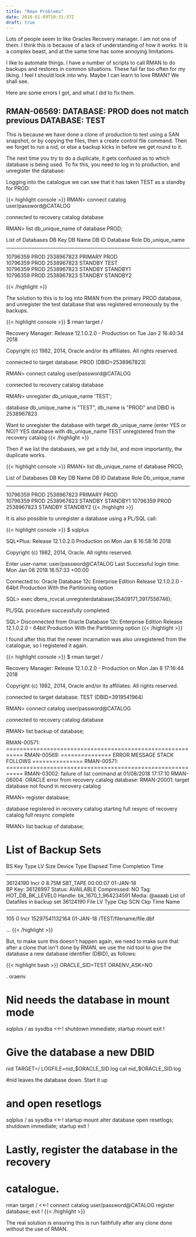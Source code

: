 ```yaml
---
title: "Rman Problems"
date: 2018-01-09T10:31:37Z
draft: true
---
```


Lots of people seem to like Oracles Recovery manager. I am not one of them.
I think this is because of a lack of understanding of how it works. It is
a complex beast, and at the same time has some annoying limitations.

I like to automate things. I have a number of scripts to call RMAN to
do backups and restores in common situations. These fail far too often
for my liking. I feel I should look into why. Maybe I can learn to love
RMAN? We shall see.

Here are some errors I got, and what I did to fix them.

RMAN-06569: DATABASE: PROD does not match previous DATABASE: TEST
---

This is because we have done a clone of production to test using a
SAN snapshot, or by copying the files, then a create control file
command. Then we forget to run a nid, or else a backup kicks in 
before we get round to it.

The next time you try to do a duplicate, it gets confused as to which
database is being used. To fix this, you need to log in to
production, and unregister the database:

Logging into the catalogue we can see that it has taken TEST as a standby
for PROD:

{{< highlight console >}}
RMAN> connect catalog user/password@CATALOG

connected to recovery catalog database

RMAN> list db_unique_name of database PROD;


List of Databases
DB Key  DB Name  DB ID           Database Role    Db_unique_name
------- ------- ---------------- ---------------  ------------------
10796359 PROD   2538967823       PRIMARY          PROD             
10796359 PROD   2538967823       STANDBY          TEST            
10796359 PROD   2538967823       STANDBY          STANDBY1             
10796359 PROD   2538967823       STANDBY          STANDBY2  

{{< /highlight >}}

The solution to this is to log into RMAN from the primary PROD database, and
unregister the test database that was registered erroneously by the backups.

{{< highlight console >}}
$ rman target /

Recovery Manager: Release 12.1.0.2.0 - Production on Tue Jan 2 16:40:34 2018

Copyright (c) 1982, 2014, Oracle and/or its affiliates.  All rights reserved.

connected to target database: PROD (DBID=2538967823)

RMAN> connect catalog user/password@CATALOG

connected to recovery catalog database

RMAN> unregister db_unique_name 'TEST';

database db_unique_name is "TEST", db_name is "PROD" and DBID is 2538967823

Want to unregister the database with target db_unique_name (enter YES or NO)? YES
database with db_unique_name TEST unregistered from the recovery catalog
{{< /highlight >}}

Then if we list the databases, we get a tidy list, and more importantly, the
duplicate works.

{{< highlight console >}}
RMAN> list db_unique_name of database PROD;


List of Databases
DB Key  DB Name  DB ID           Database Role    Db_unique_name
------- ------- ---------------- ---------------  ------------------
10796359 PROD   2538967823       PRIMARY          PROD             
10796359 PROD   2538967823       STANDBY          STANDBY1
10796359 PROD   2538967823       STANDBY          STANDBY2
{{< /highlight >}}

It is also possible to unregister a database using a PL/SQL call:

{{< highlight console >}}
$ sqlplus

SQL*Plus: Release 12.1.0.2.0 Production on Mon Jan 8 16:58:16 2018

Copyright (c) 1982, 2014, Oracle.  All rights reserved.

Enter user-name: user/password@CATALOG
Last Successful login time: Mon Jan 08 2018 16:57:33 +00:00

Connected to:
Oracle Database 12c Enterprise Edition Release 12.1.0.2.0 - 64bit Production
With the Partitioning option

SQL> exec dbms_rcvcat.unregisterdatabase(35409171,3917556746);

PL/SQL procedure successfully completed.

SQL> Disconnected from Oracle Database 12c Enterprise Edition Release 12.1.0.2.0 - 64bit Production
With the Partitioning option
{{< /highlight >}}

I found after this that the newer incarnation was also unregistered from the
catalogue, so I registered it again.

{{< highlight console >}}
$ rman target / 

Recovery Manager: Release 12.1.0.2.0 - Production on Mon Jan 8 17:16:44 2018

Copyright (c) 1982, 2014, Oracle and/or its affiliates.  All rights reserved.

connected to target database: TEST (DBID=3919541964)

RMAN> connect catalog user/password@CATALOG

connected to recovery catalog database

RMAN> list backup of database;

RMAN-00571: ===========================================================
RMAN-00569: =============== ERROR MESSAGE STACK FOLLOWS ===============
RMAN-00571: ===========================================================
RMAN-03002: failure of list command at 01/08/2018 17:17:10
RMAN-06004: ORACLE error from recovery catalog database: RMAN-20001: target database not found in recovery catalog

RMAN> register database;

database registered in recovery catalog
starting full resync of recovery catalog
full resync complete

RMAN> list backup of database;


List of Backup Sets
===================


BS Key  Type LV Size       Device Type Elapsed Time Completion Time
------- ---- -- ---------- ----------- ------------ ---------------
36124190 Incr 0  8.75M      SBT_TAPE    00:00:07     01-JAN-18      
        BP Key: 36126997   Status: AVAILABLE  Compressed: NO  Tag: HOT_DB_BK_LEVEL0
        Handle: bk_1670_1_964234591   Media: @aaaab
  List of Datafiles in backup set 36124190
  File LV Type Ckp SCN    Ckp Time  Name
  ---- -- ---- ---------- --------- ----
  105  0  Incr 15297541132164 01-JAN-18 /TEST/filename/file.dbf

...
{{< /highlight >}}



But, to make sure this doesn't happen again, we need to make sure 
that after a clone that isn't done by RMAN, we use the nid tool
to give the database a new database identifier (DBID), as follows:

{{< highlight bash >}}
ORACLE_SID=TEST
ORAENV_ASK=NO

. oraenv

# Nid needs the database in mount mode
sqlplus / as sysdba <<-!
shutdown immediate;
startup mount
exit
!

# Give the database a new DBID
nid TARGET=/ LOGFILE=nid_$ORACLE_SID.log
cat nid_$ORACLE_SID.log

#nid leaves the database down. Start it up
# and open resetlogs
sqlplus / as sysdba <<-!
startup mount
alter database open resetlogs;
shutdown immediate;
startup
exit
!

# Lastly, register the database in the recovery
# catalogue.
rman target / <<-!
connect catalog user/password@CATALOG
register database;
exit
!
{{< /highlight >}}

The real solution is ensuring this is run faithfully after any
clone done without the use of RMAN. 
